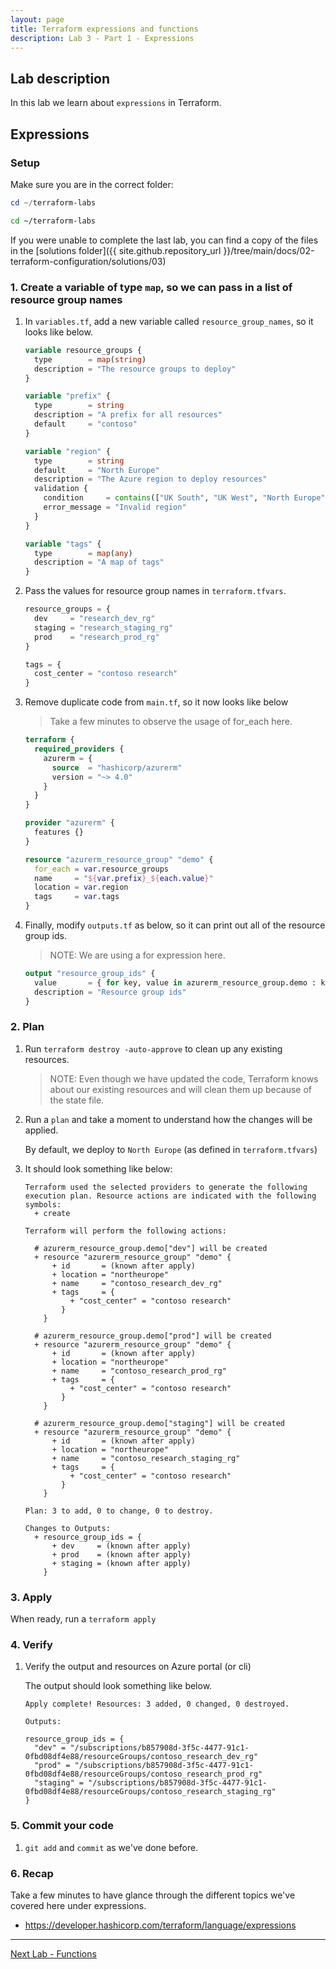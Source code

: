 ```yaml
---
layout: page
title: Terraform expressions and functions
description: Lab 3 - Part 1 - Expressions
---
```


## Lab description

In this lab we learn about `expressions` in Terraform.

## Expressions

### Setup

Make sure you are in the correct folder:

```powershell
cd ~/terraform-labs
```

```bash
cd ~/terraform-labs
```

If you were unable to complete the last lab, you can find a copy of the files in the [solutions folder]({{ site.github.repository_url }}/tree/main/docs/02-terraform-configuration/solutions/03)

### 1. Create a variable of type `map`, so we can pass in a list of resource group names

1. In `variables.tf`, add a new variable called `resource_group_names`, so it looks like below.  

    ```terraform
    variable resource_groups {
      type        = map(string)
      description = "The resource groups to deploy"
    }
    
    variable "prefix" {
      type        = string
      description = "A prefix for all resources"
      default     = "contoso"
    }
    
    variable "region" {
      type        = string
      default     = "North Europe"
      description = "The Azure region to deploy resources"
      validation {
        condition     = contains(["UK South", "UK West", "North Europe", "West Europe", "East US", "West US"], var.region)
        error_message = "Invalid region"
      }
    }
    
    variable "tags" {
      type        = map(any)
      description = "A map of tags"
    }
    ```

2. Pass the values for resource group names in `terraform.tfvars`.

    ```terraform
    resource_groups = {
      dev     = "research_dev_rg"
      staging = "research_staging_rg"
      prod    = "research_prod_rg"
    }
    
    tags = {  
      cost_center = "contoso research"    
    } 
    ```

3. Remove duplicate code from `main.tf`, so it now looks like below

    > Take a few minutes to observe the usage of for_each here.

    ```terraform
    terraform {
      required_providers {
        azurerm = {
          source  = "hashicorp/azurerm"
          version = "~> 4.0"
        }
      }
    }
    
    provider "azurerm" {
      features {}
    }
    
    resource "azurerm_resource_group" "demo" {
      for_each = var.resource_groups
      name     = "${var.prefix}_${each.value}"
      location = var.region
      tags     = var.tags
    }
    ```

4. Finally, modify `outputs.tf` as below, so it can print out all of the resource group ids.

    > NOTE: We are using a for expression here.

    ```terraform
    output "resource_group_ids" {
      value       = { for key, value in azurerm_resource_group.demo : key => value.id }
      description = "Resource group ids"
    }
    ```

### 2. Plan

1. Run `terraform destroy -auto-approve` to clean up any existing resources.

    > NOTE: Even though we have updated the code, Terraform knows about our existing resources and will clean them up because of the state file.

1. Run a `plan` and take a moment to understand how the changes will be applied.

    By default, we deploy to `North Europe` (as defined in `terraform.tfvars`)

1. It should look something like below:

    ```text
    Terraform used the selected providers to generate the following execution plan. Resource actions are indicated with the following symbols:        
      + create
    
    Terraform will perform the following actions:
    
      # azurerm_resource_group.demo["dev"] will be created
      + resource "azurerm_resource_group" "demo" {
          + id       = (known after apply)
          + location = "northeurope"
          + name     = "contoso_research_dev_rg"
          + tags     = {
              + "cost_center" = "contoso research"
            }
        }
    
      # azurerm_resource_group.demo["prod"] will be created
      + resource "azurerm_resource_group" "demo" {
          + id       = (known after apply)
          + location = "northeurope"
          + name     = "contoso_research_prod_rg"
          + tags     = {
              + "cost_center" = "contoso research"
            }
        }
    
      # azurerm_resource_group.demo["staging"] will be created
      + resource "azurerm_resource_group" "demo" {
          + id       = (known after apply)
          + location = "northeurope"
          + name     = "contoso_research_staging_rg"
          + tags     = {
              + "cost_center" = "contoso research"
            }
        }
    
    Plan: 3 to add, 0 to change, 0 to destroy.
    
    Changes to Outputs:
      + resource_group_ids = {
          + dev     = (known after apply)
          + prod    = (known after apply)
          + staging = (known after apply)
        }
    ```

### 3. Apply

When ready, run a `terraform apply`

### 4. Verify

1. Verify the output and resources on Azure portal (or cli)

    The output should look something like below.

    ```text
    Apply complete! Resources: 3 added, 0 changed, 0 destroyed.
    
    Outputs:
    
    resource_group_ids = {
      "dev" = "/subscriptions/b857908d-3f5c-4477-91c1-0fbd08df4e88/resourceGroups/contoso_research_dev_rg"
      "prod" = "/subscriptions/b857908d-3f5c-4477-91c1-0fbd08df4e88/resourceGroups/contoso_research_prod_rg"
      "staging" = "/subscriptions/b857908d-3f5c-4477-91c1-0fbd08df4e88/resourceGroups/contoso_research_staging_rg"
    }
    ```

### 5. Commit your code

1. `git add` and `commit` as we've done before.

### 6. Recap

Take a few minutes to have glance through the different topics we've covered here under expressions.

* <https://developer.hashicorp.com/terraform/language/expressions>

---

[Next Lab - Functions](02-functions.md)

